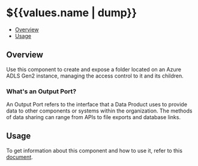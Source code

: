 # ${{values.name | dump}}

- [Overview](#overview)
- [Usage](#usage)

## Overview

Use this component to create and expose a folder located on an Azure ADLS Gen2 instance, managing the access control to it and its children.

### What's an Output Port?

An Output Port refers to the interface that a Data Product uses to provide data to other components or systems within the organization. The methods of data sharing can range from APIs to file exports and database links.

## Usage

To get information about this component and how to use it, refer to this [document](./docs/index.md).